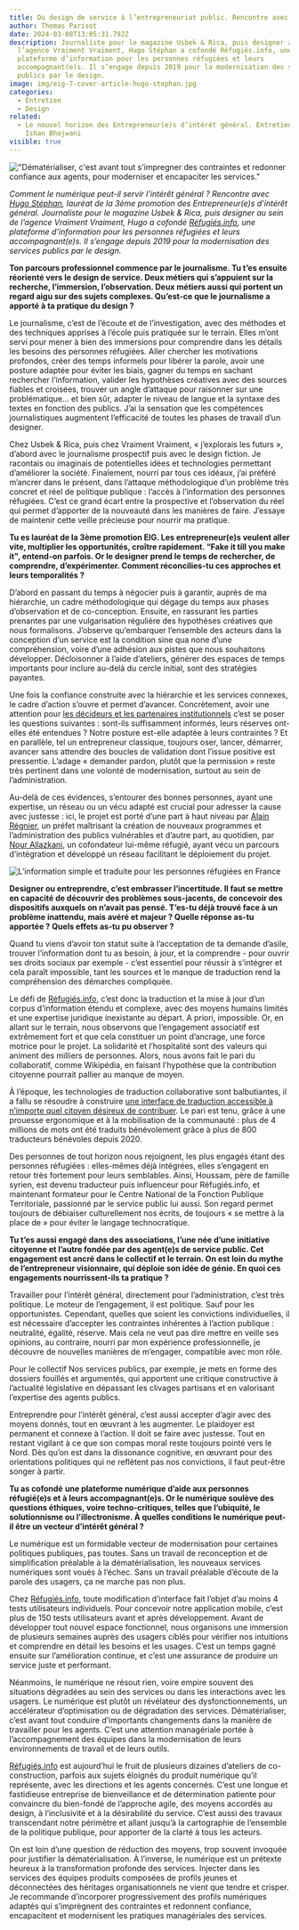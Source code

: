 ```yaml
---
title: Du design de service à l’entrepreneuriat public. Rencontre avec Hugo Stéphan
author: Thomas Parisot
date: 2024-03-08T13:05:31.792Z
description: Journaliste pour le magazine Usbek & Rica, puis designer au sein de
  l’agence Vraiment Vraiment, Hugo Stéphan a cofondé Réfugiés.info, une
  plateforme d’information pour les personnes réfugiées et leurs
  accompagnant(e)s. Il s’engage depuis 2019 pour la modernisation des services
  publics par le design.
image: img/eig-7-cover-article-hugo-stephan.jpg
categories:
  - Entretien
  - Design
related:
  - Le nouvel horizon des Entrepreneur(e)s d’intérêt général. Entretien avec
    Ishan Bhojwani
visible: true
---
```

!["Dématérialiser, c'est avant tout s'impregner des contraintes et redonner confiance aux agents, pour moderniser et encapaciter les services."](img/eig-7-cover-article-hugo-stephan.jpg "Verbatim d'Hugo Stéphan")

*Comment le numérique peut-il servir l’intérêt général ? Rencontre avec [Hugo Stéphan](https://eig.numerique.gouv.fr/personnes/hugo-stephan/), lauréat de la 3ème promotion des Entrepreneur(e)s d’intérêt général. Journaliste pour le magazine Usbek & Rica, puis designer au sein de l’agence Vraiment Vraiment, Hugo a cofondé [Réfugiés.info](https://refugies.info/), une plateforme d’information pour les personnes réfugiées et leurs accompagnant(e)s. Il s’engage depuis 2019 pour la modernisation des services publics par le design.*

**Ton parcours professionnel commence par le journalisme. Tu t’es ensuite réorienté vers le design de service. Deux métiers qui s’appuient sur la recherche, l’immersion, l’observation. Deux métiers aussi qui portent un regard aigu sur des sujets complexes. Qu’est-ce que le journalisme a apporté à ta pratique du design ?**

Le journalisme, c’est de l’écoute et de l’investigation, avec des méthodes et des techniques apprises à l’école puis pratiquée sur le terrain. Elles m’ont servi pour mener à bien des immersions pour comprendre dans les détails les besoins des personnes réfugiées. Aller chercher les motivations profondes, créer des temps informels pour libérer la parole, avoir une posture adaptée pour éviter les biais, gagner du temps en sachant rechercher l’information, valider les hypothèses créatives avec des sources fiables et croisées, trouver un angle d’attaque pour raisonner sur une problématique… et bien sûr, adapter le niveau de langue et la syntaxe des textes en fonction des publics. J’ai la sensation que les compétences journalistiques augmentent l’efficacité de toutes les phases de travail d’un designer. 

Chez Usbek & Rica, puis chez Vraiment Vraiment, « j’explorais les futurs », d’abord avec le journalisme prospectif puis avec le design fiction. Je racontais ou imaginais de potentielles idées et technologies permettant d’améliorer la société. Finalement, nourri par tous ces idéaux, j’ai préféré m’ancrer dans le présent, dans l’attaque méthodologique d’un problème très concret et réel de politique publique : l’accès à l’information des personnes réfugiées. C’est ce grand écart entre la prospective et l’observation du réel qui permet d’apporter de la nouveauté dans les manières de faire. J’essaye de maintenir cette veille précieuse pour nourrir ma pratique. 

**Tu es lauréat de la 3ème promotion EIG. Les entrepreneur(e)s veulent aller vite, multiplier les opportunités, croître rapidement. “Fake it till you make it", entend-on parfois. Or le designer prend le temps de rechercher, de comprendre, d’expérimenter. Comment réconcilies-tu ces approches et leurs temporalités ?**

D’abord en passant du temps à négocier puis à garantir, auprès de ma hiérarchie, un cadre méthodologique qui dégage du temps aux phases d’observation et de co-conception. Ensuite, en rassurant les parties prenantes par une vulgarisation régulière des hypothèses créatives que nous formalisons. J’observe qu’embarquer l’ensemble des acteurs dans la conception d’un service est la condition sine qua none d’une compréhension, voire d’une adhésion aux pistes que nous souhaitons développer. Décloisonner à l’aide d’ateliers, générer des espaces de temps importants pour inclure au-delà du cercle initial, sont des stratégies payantes. 

Une fois la confiance construite avec la hiérarchie et les services connexes, le cadre d’action s’ouvre et permet d’avancer. Concrètement, avoir une attention pour [les décideurs et les partenaires institutionnels](https://refugies.info/fr/qui-sommes-nous) c’est se poser les questions suivantes : sont-ils suffisamment informés, leurs réserves ont-elles été entendues ? Notre posture est-elle adaptée à leurs contraintes ? Et en parallèle, tel un entrepreneur classique, toujours oser, lancer, démarrer, avancer sans attendre des boucles de validation dont l’issue positive est pressentie. L’adage « demander pardon, plutôt que la permission » reste très pertinent dans une volonté de modernisation, surtout au sein de l’administration.

Au-delà de ces évidences, s’entourer des bonnes personnes, ayant une expertise, un réseau ou un vécu adapté est crucial pour adresser la cause avec justesse : ici, le projet est porté d’une part à haut niveau par [Alain Régnier](https://eig.numerique.gouv.fr/personnes/alain-regnier/), un préfet maîtrisant la création de nouveaux programmes et l’administration des publics vulnérables et d’autre part, au quotidien, par [Nour Allazkani](https://www.youtube.com/watch?v=6AmlmEokbMo), un cofondateur lui-même réfugié, ayant vécu un parcours d’intégration et développé un réseau facilitant le déploiement du projet.

![L’information simple et traduite pour les personnes réfugiées en France](img/visuel-1-app-ri-image.png "Réfugiés.info")

**Designer ou entreprendre, c’est embrasser l’incertitude. Il faut se mettre en capacité de découvrir des problèmes sous-jacents, de concevoir des dispositifs auxquels on n’avait pas pensé. T’es-tu déjà trouvé face à un problème inattendu, mais avéré et majeur ? Quelle réponse as-tu apportée ? Quels effets as-tu pu observer ?**

Quand tu viens d’avoir ton statut suite à l’acceptation de ta demande d’asile, trouver l’information dont tu as besoin, à jour, et la comprendre - pour ouvrir ses droits sociaux par exemple - c’est essentiel pour réussir à s’intégrer et cela paraît impossible, tant les sources et le manque de traduction rend la compréhension des démarches compliquée. 

Le défi de [Réfugiés.info](https://refugies.info/), c’est donc la traduction et la mise à jour d’un corpus d’information étendu et complexe, avec des moyens humains limités et une expertise juridique inexistante au départ. A priori, impossible. Or, en allant sur le terrain, nous observons que l’engagement associatif est extrêmement fort et que cela constituer un point d’ancrage, une force motrice pour le projet. La solidarité et l’hospitalité sont des valeurs qui animent des milliers de personnes. Alors, nous avons fait le pari du collaboratif, comme Wikipédia, en faisant l’hypothèse que la contribution citoyenne pourrait pallier au manque de moyen. 

À l’époque, les technologies de traduction collaborative sont balbutiantes, il a fallu se résoudre à construire [une interface de traduction accessible à n’importe quel citoyen désireux de contribuer](https://refugies.info/fr/traduire). Le pari est tenu, grâce à une prouesse ergonomique et à la mobilisation de la communauté : plus de 4 millions de mots ont été traduits bénévolement grâce à plus de 800 traducteurs bénévoles depuis 2020. 

Des personnes de tout horizon nous rejoignent, les plus engagés étant des personnes réfugiées : elles-mêmes déjà intégrées, elles s’engagent en retour très fortement pour leurs semblables. Ainsi, Houssam, père de famille syrien, est devenu traducteur puis influenceur pour Réfugiés.info, et maintenant formateur pour le Centre National de la Fonction Publique Territoriale, passionné par le service public lui aussi. Son regard permet toujours de débiaiser culturellement nos écrits, de toujours « se mettre à la place de » pour éviter le langage technocratique.

**Tu t’es aussi engagé dans des associations, l’une née d’une initiative citoyenne et l’autre fondée par des agent(e)s de service public. Cet engagement est ancré dans le collectif et le terrain. On est loin du mythe de l’entrepreneur visionnaire, qui déploie son idée de génie. En quoi ces engagements nourrissent-ils ta pratique ?**

Travailler pour l’intérêt général, directement pour l’administration, c’est très politique. Le moteur de l’engagement, il est politique. Sauf pour les opportunistes. Cependant, quelles que soient les convictions individuelles, il est nécessaire d’accepter les contraintes inhérentes à l’action publique : neutralité, égalité, réserve. Mais cela ne veut pas dire mettre en veille ses opinions, au contraire, nourri par mon expérience professionnelle, je découvre de nouvelles manières de m’engager, compatible avec mon rôle.

Pour le collectif Nos services publics, par exemple, je mets en forme des dossiers fouillés et argumentés, qui apportent une critique constructive à l’actualité législative en dépassant les clivages partisans et en valorisant l’expertise des agents publics. 

Entreprendre pour l’intérêt général, c’est aussi accepter d’agir avec des moyens donnés, tout en œuvrant à les augmenter. Le plaidoyer est permanent et connexe à l’action. Il doit se faire avec justesse. Tout en restant vigilant à ce que son compas moral reste toujours pointé vers le Nord. Dès qu’on est dans la dissonance cognitive, en œuvrant pour des orientations politiques qui ne reflètent pas nos convictions, il faut peut-être songer à partir. 

**Tu as cofondé** [](https://refugies.info/)**une plateforme numérique d’aide aux personnes réfugié(e)s et à leurs accompagnant(e)s. Or le numérique soulève des questions éthiques, voire techno-critiques, telles que l’ubiquité, le solutionnisme ou l’illectronisme. À quelles conditions le numérique peut-il être un vecteur d’intérêt général ?**

Le numérique est un formidable vecteur de modernisation pour certaines politiques publiques, pas toutes. Sans un travail de reconception et de simplification préalable à la dématérialisation, les nouveaux services numériques sont voués à l’échec. Sans un travail préalable d’écoute de la parole des usagers, ça ne marche pas non plus. 

Chez [Réfugiés.info](https://refugies.info/), toute modification d’interface fait l’objet d’au moins 4 tests utilisateurs individuels. Pour concevoir notre application mobile, c’est plus de 150 tests utilisateurs avant et après développement. Avant de développer tout nouvel espace fonctionnel, nous organisons une immersion de plusieurs semaines auprès des usagers ciblés pour vérifier nos intuitions et comprendre en détail les besoins et les usages. C’est un temps gagné ensuite sur l’amélioration continue, et c’est une assurance de produire un service juste et performant.

Néanmoins, le numérique ne résout rien, voire empire souvent des situations dégradées au sein des services ou dans les interactions avec les usagers. Le numérique est plutôt un révélateur des dysfonctionnements, un accélérateur d’optimisation ou de dégradation des services. Dématérialiser, c’est avant tout conduire d’importants changements dans la manière de travailler pour les agents. C’est une attention managériale portée à l’accompagnement des équipes dans la modernisation de leurs environnements de travail et de leurs outils. 

[Réfugiés.info](https://refugies.info/fr) est aujourd’hui le fruit de plusieurs dizaines d’ateliers de co-construction, parfois aux sujets éloignés du produit numérique qu’il représente, avec les directions et les agents concernés. C’est une longue et fastidieuse entreprise de bienveillance et de détermination patiente pour convaincre du bien-fondé de l’approche agile, des moyens accordés au design, à l’inclusivité et à la désirabilité du service. C’est aussi des travaux transcendant notre périmètre et allant jusqu’à la cartographie de l’ensemble de la politique publique, pour apporter de la clarté à tous les acteurs. 

On est loin d’une question de réduction des moyens, trop souvent invoquée pour justifier la dématérialisation. À l’inverse, le numérique est un prétexte heureux à la transformation profonde des services. Injecter dans les services des équipes produits composées de profils jeunes et déconnectées des héritages organisationnels ne vient que tendre et crisper. Je recommande d’incorporer progressivement des profils numériques adaptés qui s’imprègnent des contraintes et redonnent confiance, encapacitent et modernisent les pratiques managériales des services.